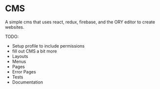 # CMS

A simple cms that uses react, redux, firebase, and the ORY editor to create websites.

TODO:
* Setup profile to include permissions
* fill out CMS a bit more
* Layouts
* Menus
* Pages
* Error Pages
* Tests
* Documentation
